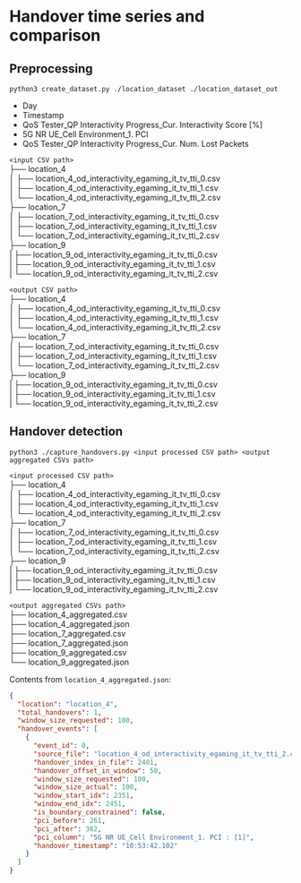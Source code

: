 # Handover time series and comparison 

## Preprocessing  

`python3 create_dataset.py ./location_dataset ./location_dataset_out`

- Day  
- Timestamp  
- QoS Tester_QP Interactivity Progress_Cur. Interactivity Score [%]  
- 5G NR UE_Cell Environment_1. PCI  
- QoS Tester_QP Interactivity Progress_Cur. Num. Lost Packets  

`<input CSV path>`  
├── location_4  
│   ├── location_4_od_interactivity_egaming_it_tv_tti_0.csv  
│   ├── location_4_od_interactivity_egaming_it_tv_tti_1.csv  
│   └── location_4_od_interactivity_egaming_it_tv_tti_2.csv  
├── location_7  
│   ├── location_7_od_interactivity_egaming_it_tv_tti_0.csv  
│   ├── location_7_od_interactivity_egaming_it_tv_tti_1.csv  
│   └── location_7_od_interactivity_egaming_it_tv_tti_2.csv  
├── location_9  
|   ├── location_9_od_interactivity_egaming_it_tv_tti_0.csv  
|   ├── location_9_od_interactivity_egaming_it_tv_tti_1.csv  
|   └── location_9_od_interactivity_egaming_it_tv_tti_2.csv  

`<output CSV path>`  
├── location_4  
│   ├── location_4_od_interactivity_egaming_it_tv_tti_0.csv  
│   ├── location_4_od_interactivity_egaming_it_tv_tti_1.csv  
│   └── location_4_od_interactivity_egaming_it_tv_tti_2.csv  
├── location_7  
│   ├── location_7_od_interactivity_egaming_it_tv_tti_0.csv  
│   ├── location_7_od_interactivity_egaming_it_tv_tti_1.csv  
│   └── location_7_od_interactivity_egaming_it_tv_tti_2.csv  
├── location_9  
|   ├── location_9_od_interactivity_egaming_it_tv_tti_0.csv  
|   ├── location_9_od_interactivity_egaming_it_tv_tti_1.csv  
|   └── location_9_od_interactivity_egaming_it_tv_tti_2.csv   

## Handover detection

`python3 ./capture_handovers.py <input processed CSV path> <output aggregated CSVs path>`  

`<input processed CSV path>`  
├── location_4  
│   ├── location_4_od_interactivity_egaming_it_tv_tti_0.csv  
│   ├── location_4_od_interactivity_egaming_it_tv_tti_1.csv  
│   └── location_4_od_interactivity_egaming_it_tv_tti_2.csv  
├── location_7  
│   ├── location_7_od_interactivity_egaming_it_tv_tti_0.csv  
│   ├── location_7_od_interactivity_egaming_it_tv_tti_1.csv  
│   └── location_7_od_interactivity_egaming_it_tv_tti_2.csv  
├── location_9  
|   ├── location_9_od_interactivity_egaming_it_tv_tti_0.csv  
|   ├── location_9_od_interactivity_egaming_it_tv_tti_1.csv  
|   └── location_9_od_interactivity_egaming_it_tv_tti_2.csv   

`<output aggregated CSVs path>`  
├── location_4_aggregated.csv  
├── location_4_aggregated.json  
├── location_7_aggregated.csv  
├── location_7_aggregated.json  
├── location_9_aggregated.csv  
└── location_9_aggregated.json  

Contents from `location_4_aggregated.json`:  
```json
{
  "location": "location_4",
  "total_handovers": 1,
  "window_size_requested": 100,
  "handover_events": [
    {
      "event_id": 0,
      "source_file": "location_4_od_interactivity_egaming_it_tv_tti_2.csv",
      "handover_index_in_file": 2401,
      "handover_offset_in_window": 50,
      "window_size_requested": 100,
      "window_size_actual": 100,
      "window_start_idx": 2351,
      "window_end_idx": 2451,
      "is_boundary_constrained": false,
      "pci_before": 261,
      "pci_after": 362,
      "pci_column": "5G NR UE_Cell Environment_1. PCI : [1]",
      "handover_timestamp": "10:53:42.102"
    }
  ]
}
```


